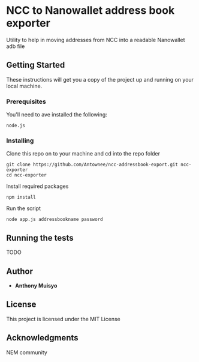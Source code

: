 # NCC to Nanowallet address book exporter

Utility to help in moving addresses from NCC into a readable Nanowallet adb file 

## Getting Started

These instructions will get you a copy of the project up and running on your local machine.

### Prerequisites

You'll need to ave installed the following:

```
node.js
```

### Installing


Clone this repo on to your machine and cd into the repo folder

```
git clone https://github.com/Antownee/ncc-addressbook-export.git ncc-exporter
cd ncc-exporter
```

Install required packages

```
npm install
```

Run the script

```
node app.js addressbookname password
```

## Running the tests

TODO


## Author

* **Anthony Muisyo** 

## License

This project is licensed under the MIT License

## Acknowledgments

NEM community
